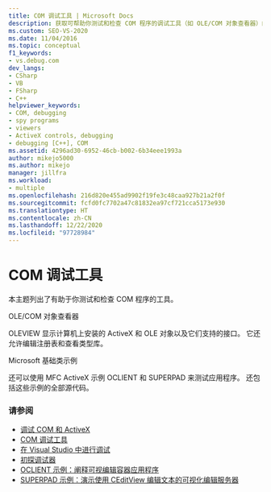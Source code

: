```yaml
---
title: COM 调试工具 | Microsoft Docs
description: 获取可帮助你测试和检查 COM 程序的调试工具（如 OLE/COM 对象查看器）的说明。
ms.custom: SEO-VS-2020
ms.date: 11/04/2016
ms.topic: conceptual
f1_keywords:
- vs.debug.com
dev_langs:
- CSharp
- VB
- FSharp
- C++
helpviewer_keywords:
- COM, debugging
- spy programs
- viewers
- ActiveX controls, debugging
- debugging [C++], COM
ms.assetid: 4296ad30-6952-46cb-b002-6b34eee1993a
author: mikejo5000
ms.author: mikejo
manager: jillfra
ms.workload:
- multiple
ms.openlocfilehash: 216d820e455ad9902f19fe3c48caa927b21a2f0f
ms.sourcegitcommit: fcfd0fc7702a47c81832ea97cf721cca5173e930
ms.translationtype: HT
ms.contentlocale: zh-CN
ms.lasthandoff: 12/22/2020
ms.locfileid: "97728984"
---
```

# <a name="com-debugging-tools"></a>COM 调试工具

本主题列出了有助于你测试和检查 COM 程序的工具。

OLE/COM 对象查看器

OLEVIEW 显示计算机上安装的 ActiveX 和 OLE 对象以及它们支持的接口。 它还允许编辑注册表和查看类型库。

Microsoft 基础类示例

还可以使用 MFC ActiveX 示例 OCLIENT 和 SUPERPAD 来测试应用程序。 还包括这些示例的全部源代码。

### <a name="see-also"></a>请参阅

- [调试 COM 和 ActiveX](../debugger/com-and-activex-debugging.md)
- [COM 调试工具](../debugger/com-debugging-tools.md)
- [在 Visual Studio 中进行调试](../debugger/index.yml)
- [初探调试器](../debugger/debugger-feature-tour.md)
- [OCLIENT 示例：阐释可视编辑容器应用程序](/previous-versions/c2f86tzd(v=vs.100))
- [SUPERPAD 示例：演示使用 CEditView 编辑文本的可视化编辑服务器](/previous-versions/ms177543(v=vs.100))
